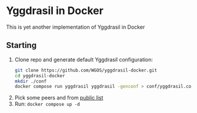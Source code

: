 # Yggdrasil in Docker
This is yet another implementation of Yggdrasil in Docker

## Starting
1. Clone repo and generate default Yggdrasil configuration:
    ```sh
    git clone https://github.com/WGOS/yggdrasil-docker.git
    cd yggdrasil-docker
    mkdir ./conf
    docker compose run yggdrasil yggdrasil -genconf > conf/yggdrasil.conf
    ```
2. Pick some peers and from [public list](https://github.com/yggdrasil-network/public-peers)
3. Run: `docker compose up -d`